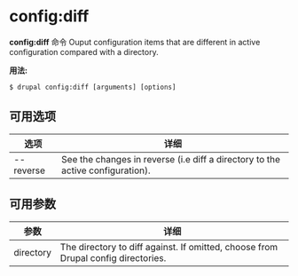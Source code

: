 # config:diff
**config:diff** 命令 Ouput configuration items that are different in active configuration compared with a directory.

**用法:**
```
$ drupal config:diff [arguments] [options] 
```

## 可用选项
选项 | 详细
-------|-------------
--reverse | See the changes in reverse (i.e diff a directory to the active configuration).

## 可用参数
参数 | 详细
---------|-------------
directory | The directory to diff against. If omitted, choose from Drupal config directories.
